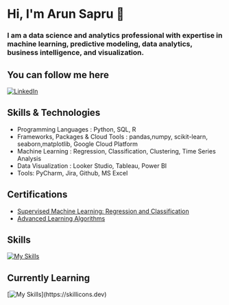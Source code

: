 # Hi, I'm Arun Sapru 👋
### I am a data science and analytics professional with expertise in machine learning, predictive modeling, data analytics, business intelligence, and visualization.

## You can follow me here ##
[![LinkedIn](https://img.shields.io/badge/linkedin-%230077B5.svg?style=for-the-badge&logo=linkedin&logoColor=white)](https://www.linkedin.com/in/arunsapru/)
<!--[![Gmail](https://img.shields.io/badge/Gmail-D14836?style=for-the-badge&logo=gmail&logoColor=white)](https://arun07sapru@gmail.com)-->

## Skills & Technologies
- Programming Languages : Python, SQL, R
- Frameworks, Packages & Cloud Tools : pandas,numpy, scikit-learn, seaborn,matplotlib, Google Cloud Platform
- Machine Learning : Regression, Classification, Clustering, Time Series Analysis
- Data Visualization : Looker Studio, Tableau, Power BI
- Tools: PyCharm, Jira, Github, MS Excel

## Certifications
- [Supervised Machine Learning: Regression and Classification](https://coursera.org/share/8a4adbb9c571dc80aa3c68fd7a9a6472)
- [Advanced Learning Algorithms](https://coursera.org/share/00f2aecc50429ca1594ed2d4352c8103)

## Skills
[![My Skills](https://skillicons.dev/icons?i=py,postgres,sklearn,git)](https://skillicons.dev)

## Currently Learning
[![My Skills](https://skillicons.dev/icons?i=azure,gcp,docker,)](https://skillicons.dev)
<!--- Cloud Platforms: AWS, Azure
- Machine Learning Frameworks: PyTorch, TensorFlow
- Data Engineering: Apache Spark, Kafka
- Visualization Tools: Power BI, Tableau
- Programming Languages: Rust, Julia
-->

<!--
**asapru/asapru** is a ✨ _special_ ✨ repository because its `README.md` (this file) appears on your GitHub profile.

Here are some ideas to get you started:

- 🔭 I’m currently working on ...
- 🌱 I’m currently learning ...
- 👯 I’m looking to collaborate on ...
- 🤔 I’m looking for help with ...
- 💬 Ask me about ...
- 📫 How to reach me: ...
- 😄 Pronouns: ...
- ⚡ Fun fact: ...
-->
